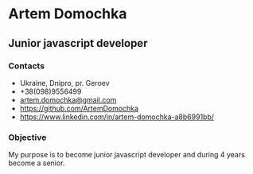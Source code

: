 # Artem Domochka
## Junior javascript developer

### Contacts
- Ukraine, Dnipro, pr. Geroev
- +38(098)9556499
- artem.domochka@gmail.com
- https://github.com/ArtemDomochka
- https://www.linkedin.com/in/artem-domochka-a8b6991bb/

### Objective
My purpose is to become junior javascript developer and during 4 years become a senior.

